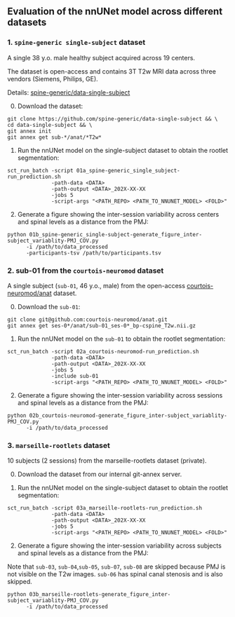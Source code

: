 ## Evaluation of the nnUNet model across different datasets

### 1. `spine-generic single-subject` dataset

A single 38 y.o. male healthy subject acquired across 19 centers.

The dataset is open-access and contains 3T T2w MRI data across three vendors (Siemens, Philips, GE).

Details: [spine-generic/data-single-subject](https://github.com/spine-generic/data-single-subject)

0. Download the dataset:

```commandline
git clone https://github.com/spine-generic/data-single-subject && \
cd data-single-subject && \
git annex init
git annex get sub-*/anat/*T2w*
```

1. Run the nnUNet model on the single-subject dataset to obtain the rootlet segmentation:

```commandline
sct_run_batch -script 01a_spine-generic_single_subject-run_prediction.sh
              -path-data <DATA> 
              -path-output <DATA>_202X-XX-XX
              -jobs 5 
              -script-args "<PATH_REPO> <PATH_TO_NNUNET_MODEL> <FOLD>"
```

2. Generate a figure showing the inter-session variability across centers and spinal levels as a distance from the PMJ:

```commandline
python 01b_spine-generic_single-subject-generate_figure_inter-subject_variablity-PMJ_COV.py
      -i /path/to/data_processed
      -participants-tsv /path/to/participants.tsv
```

### 2. sub-01 from the `courtois-neuromod` dataset

A single subject (`sub-01`, 46 y.o., male) from the open-access [courtois-neuromod/anat](https://github.com/courtois-neuromod/anat) 
dataset.

0. Download the `sub-01`:

```commandline
git clone git@github.com:courtois-neuromod/anat.git
git annex get ses-0*/anat/sub-01_ses-0*_bp-cspine_T2w.nii.gz
```

1. Run the nnUNet model on the `sub-01` to obtain the rootlet segmentation:

```commandline
sct_run_batch -script 02a_courtois-neuromod-run_prediction.sh
              -path-data <DATA> 
              -path-output <DATA>_202X-XX-XX
              -jobs 5
              -include sub-01
              -script-args "<PATH_REPO> <PATH_TO_NNUNET_MODEL> <FOLD>"
```

2. Generate a figure showing the inter-session variability across sessions and spinal levels as a distance from the PMJ:

```commandline
python 02b_courtois-neuromod-generate_figure_inter-subject_variablity-PMJ_COV.py
      -i /path/to/data_processed
```

### 3. `marseille-rootlets` dataset

10 subjects (2 sessions) from the marseille-rootlets dataset (private).

0. Download the dataset from our internal git-annex server.

1. Run the nnUNet model on the single-subject dataset to obtain the rootlet segmentation:

```commandline
sct_run_batch -script 03a_marseille-rootlets-run_prediction.sh
              -path-data <DATA> 
              -path-output <DATA>_202X-XX-XX
              -jobs 5 
              -script-args "<PATH_REPO> <PATH_TO_NNUNET_MODEL> <FOLD>"
```

2. Generate a figure showing the inter-session variability across subjects and spinal levels as a distance from the PMJ:

Note that `sub-03`, `sub-04`,`sub-05`, `sub-07`, `sub-08` are skipped because PMJ is not visible on the T2w images.
`sub-06` has spinal canal stenosis and is also skipped.

```commandline
python 03b_marseille-rootlets-generate_figure_inter-subject_variablity-PMJ_COV.py
      -i /path/to/data_processed
```